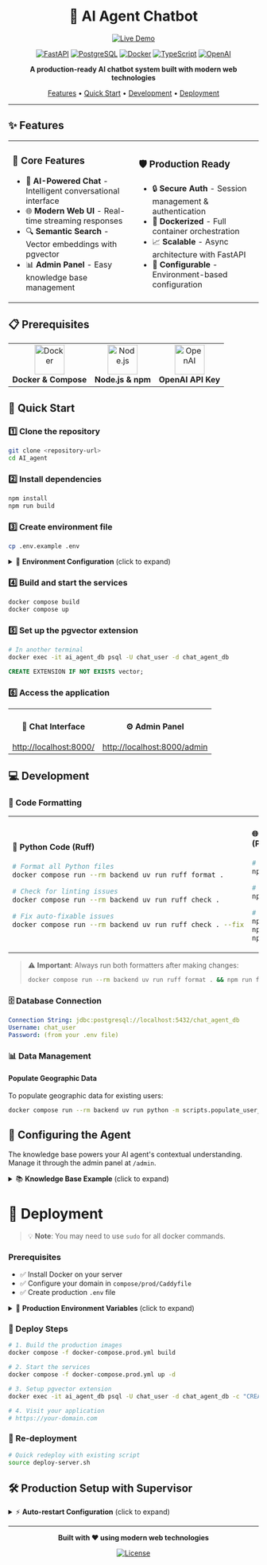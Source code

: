 <div align="center">

# 🤖 AI Agent Chatbot

<a href="https://andres-ai.aduquehd.com/">
  <img src="https://img.shields.io/badge/🔗%20Live%20Demo-Visit%20Site-blue?style=for-the-badge" alt="Live Demo">
</a>

[![FastAPI](https://img.shields.io/badge/FastAPI-005571?style=for-the-badge&logo=fastapi)](https://fastapi.tiangolo.com/)
[![PostgreSQL](https://img.shields.io/badge/PostgreSQL-316192?style=for-the-badge&logo=postgresql&logoColor=white)](https://www.postgresql.org/)
[![Docker](https://img.shields.io/badge/Docker-2496ED?style=for-the-badge&logo=docker&logoColor=white)](https://www.docker.com/)
[![TypeScript](https://img.shields.io/badge/TypeScript-3178C6?style=for-the-badge&logo=typescript&logoColor=white)](https://www.typescriptlang.org/)
[![OpenAI](https://img.shields.io/badge/OpenAI-412991?style=for-the-badge&logo=openai&logoColor=white)](https://openai.com/)

**A production-ready AI chatbot system built with modern web technologies**

[Features](#features) • [Quick Start](#quick-start) • [Development](#development) • [Deployment](#deployment)

</div>

---

## ✨ Features

<table>
<tr>
<td>

### 🚀 Core Features
- 🤖 **AI-Powered Chat** - Intelligent conversational interface
- 🌐 **Modern Web UI** - Real-time streaming responses
- 🔍 **Semantic Search** - Vector embeddings with pgvector
- 📊 **Admin Panel** - Easy knowledge base management

</td>
<td>

### 🛡️ Production Ready
- 🔒 **Secure Auth** - Session management & authentication
- 🐳 **Dockerized** - Full container orchestration
- 📈 **Scalable** - Async architecture with FastAPI
- 🔧 **Configurable** - Environment-based configuration

</td>
</tr>
</table>

## 📋 Prerequisites

<table>
<tr>
<td align="center">
<img src="https://raw.githubusercontent.com/docker/compose/main/logo.png" width="60" height="60" alt="Docker">
<br>
<b>Docker & Compose</b>
</td>
<td align="center">
<img src="https://nodejs.org/static/images/logo.svg" width="60" height="60" alt="Node.js">
<br>
<b>Node.js & npm</b>
</td>
<td align="center">
<img src="https://upload.wikimedia.org/wikipedia/commons/4/4d/OpenAI_Logo.svg" width="60" height="60" alt="OpenAI">
<br>
<b>OpenAI API Key</b>
</td>
</tr>
</table>

## 🚀 Quick Start

### 1️⃣ **Clone the repository**

```bash
git clone <repository-url>
cd AI_agent
```

### 2️⃣ **Install dependencies**

```bash
npm install
npm run build
```

### 3️⃣ **Create environment file**

```bash
cp .env.example .env
```

<details>
<summary>📝 <b>Environment Configuration</b> (click to expand)</summary>

```dotenv
# 🔑 OpenAI API Configuration
OPENAI_API_KEY=sk-proj-your-openai-api-key-here

# 📊 Logfire Configuration (optional - for observability)
LOGFIRE_TOKEN=pylf_v1_us_your-logfire-token-here

# 🗄️ Database Configuration
DB_CONNECTION_STRING=postgresql+asyncpg://chat_user:your_secure_password@db/chat_agent_db
POSTGRES_USER=chat_user
POSTGRES_PASSWORD=your_secure_password
POSTGRES_DB=chat_agent_db

# 👤 FastAPI Admin
ADMIN_USER=admin
ADMIN_PASSWORD='your_secure_admin_password'
FASTAPI_ADMIN_SECRET_KEY='your_secret_key_here_32_chars_min'

# ⚙️ Application Configuration
APP_ENV=development
DEBUG=false

# 📈 Analytics Configuration (optional)
GA_TRACKING_ID=G-YOUR-TRACKING-ID-HERE
```

</details>

### 4️⃣ **Build and start the services**

```bash
docker compose build
docker compose up
```

### 5️⃣ **Set up the pgvector extension**

```bash
# In another terminal
docker exec -it ai_agent_db psql -U chat_user -d chat_agent_db
```

```sql
CREATE EXTENSION IF NOT EXISTS vector;
```

### 6️⃣ **Access the application**

<table>
<tr>
<td align="center">
<h4>💬 Chat Interface</h4>
<a href="http://localhost:8000/">http://localhost:8000/</a>
</td>
<td align="center">
<h4>⚙️ Admin Panel</h4>
<a href="http://localhost:8000/admin">http://localhost:8000/admin</a>
</td>
</tr>
</table>

## 💻 Development

### 🎨 Code Formatting

<table>
<tr>
<td>

#### 🐍 Python Code (Ruff)

```bash
# Format all Python files
docker compose run --rm backend uv run ruff format .

# Check for linting issues
docker compose run --rm backend uv run ruff check .

# Fix auto-fixable issues
docker compose run --rm backend uv run ruff check . --fix
```

</td>
<td>

#### 🌐 Frontend Code (Prettier)

```bash
# Format all files
npm run format

# Check formatting
npm run format:check

# Format specific types
npm run format:html
npm run format:css
npm run format:js
```

</td>
</tr>
</table>

> ⚠️ **Important**: Always run both formatters after making changes:
> ```bash
> docker compose run --rm backend uv run ruff format . && npm run format
> ```

### 🗄️ Database Connection

```yaml
Connection String: jdbc:postgresql://localhost:5432/chat_agent_db
Username: chat_user
Password: (from your .env file)
```

### 📊 Data Management

#### Populate Geographic Data

To populate geographic data for existing users:

```bash
docker compose run --rm backend uv run python -m scripts.populate_user_geo_data
```

## 🎯 Configuring the Agent

The knowledge base powers your AI agent's contextual understanding. Manage it through the admin panel at `/admin`.

<details>
<summary>📚 <b>Knowledge Base Example</b> (click to expand)</summary>

```json
[
  {
    "type": "hobbies",
    "title": "Racing bikes",
    "content": "I've been racing bikes for 3 years, and I love the adrenaline rush."
  },
  {
    "type": "hobbies",
    "title": "Playing guitar",
    "content": "Started playing guitar last year, it helps me relax after work."
  }
]
```

</details>

# 🚢 Deployment

> 💡 **Note**: You may need to use `sudo` for all docker commands.

### Prerequisites

- ✅ Install Docker on your server
- ✅ Configure your domain in `compose/prod/Caddyfile`
- ✅ Create production `.env` file

<details>
<summary>🔐 <b>Production Environment Variables</b> (click to expand)</summary>

```dotenv
# 🔑 OpenAI API Configuration
OPENAI_API_KEY=sk-proj-your-openai-api-key-here

# 📊 Logfire Configuration (optional)
LOGFIRE_TOKEN=pylf_v1_us_your-logfire-token-here

# 🗄️ Database Configuration
DB_CONNECTION_STRING=postgresql+asyncpg://chat_user:your_secure_password@db/chat_agent_db
POSTGRES_USER=chat_user
POSTGRES_PASSWORD=your_secure_password
POSTGRES_DB=chat_agent_db

# 👤 FastAPI Admin
ADMIN_USER=admin
ADMIN_PASSWORD='your_secure_admin_password'
FASTAPI_ADMIN_SECRET_KEY='your_secret_key_here_32_chars_min'

# ⚙️ Application Configuration
APP_ENV=production
DEBUG=false

# 📈 Analytics Configuration (optional)
GA_TRACKING_ID=G-YOUR-TRACKING-ID-HERE
```

</details>

### 🚀 Deploy Steps

```bash
# 1. Build the production images
docker compose -f docker-compose.prod.yml build

# 2. Start the services
docker compose -f docker-compose.prod.yml up -d

# 3. Setup pgvector extension
docker exec -it ai_agent_db psql -U chat_user -d chat_agent_db -c "CREATE EXTENSION IF NOT EXISTS vector;"

# 4. Visit your application
# https://your-domain.com
```

### 🔄 Re-deployment

```bash
# Quick redeploy with existing script
source deploy-server.sh
```

## 🛠️ Production Setup with Supervisor

<details>
<summary>⚡ <b>Auto-restart Configuration</b> (click to expand)</summary>

### 1. Install Supervisor
```bash
sudo apt install supervisor -y
```

### 2. Create Configuration
```bash
sudo nano /etc/supervisor/conf.d/ai_agent.conf
```

```ini
[program:ai_agent]
directory=/home/ubuntu/AI_agent
command=sudo /usr/bin/docker compose -f docker-compose.prod.yml up
autostart=true
autorestart=true
stderr_logfile=/var/log/ai_agent.err.log
stdout_logfile=/var/log/ai_agent.out.log
```

### 3. Apply Configuration
```bash
sudo supervisorctl reread
sudo supervisorctl update
sudo supervisorctl start ai_agent
```

### 📋 Useful Commands
```bash
# View logs
sudo tail -f /var/log/ai_agent.out.log

# Stop for debugging
sudo supervisorctl stop ai_agent
docker compose -f docker-compose.prod.yml up
```

</details>

---

<div align="center">

**Built with ❤️ using modern web technologies**

[![License](https://img.shields.io/badge/License-MIT-blue.svg?style=flat-square)](LICENSE)

</div>
